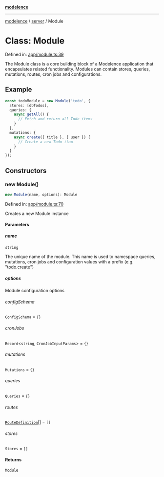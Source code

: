 [**modelence**](/docs/api-reference/README.md)

***

[modelence](/docs/api-reference/README.md) / [server](/docs/api-reference/server/README.md) / Module

# Class: Module

Defined in: [app/module.ts:39](https://github.com/modelence/modelence/blob/main/app/module.ts#L39)

The Module class is a core building block of a Modelence application that encapsulates related functionality.
Modules can contain stores, queries, mutations, routes, cron jobs and configurations.

## Example

```ts
const todoModule = new Module('todo', {
  stores: [dbTodos],
  queries: {
    async getAll() {
      // Fetch and return all Todo items
    }
  },
  mutations: {
    async create({ title }, { user }) {
      // Create a new Todo item
    }
  }
});
```

## Constructors

### new Module()

```ts
new Module(name, options): Module
```

Defined in: [app/module.ts:70](https://github.com/modelence/modelence/blob/main/app/module.ts#L70)

Creates a new Module instance

#### Parameters

##### name

`string`

The unique name of the module.
This name is used to namespace queries, mutations,
cron jobs and configuration values with a prefix (e.g. "todo.create")

##### options

Module configuration options

###### configSchema

`ConfigSchema` = `{}`

###### cronJobs

`Record`\<`string`, `CronJobInputParams`\> = `{}`

###### mutations

`Mutations` = `{}`

###### queries

`Queries` = `{}`

###### routes

[`RouteDefinition`](/docs/api-reference/server/type-aliases/RouteDefinition.md)[] = `[]`

###### stores

`Stores` = `[]`

#### Returns

[`Module`](/docs/api-reference/server/classes/Module.md)
